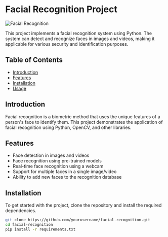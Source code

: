 # Facial Recognition Project

![Facial Recognition](https://img.shields.io/badge/Python-3.x-blue.svg) 


This project implements a facial recognition system using Python. The system can detect and recognize faces in images and videos, making it applicable for various security and identification purposes.

## Table of Contents
- [Introduction](#introduction)
- [Features](#features)
- [Installation](#installation)
- [Usage](#usage)


## Introduction
Facial recognition is a biometric method that uses the unique features of a person's face to identify them. This project demonstrates the application of facial recognition using Python, OpenCV, and other libraries.

## Features
- Face detection in images and videos
- Face recognition using pre-trained models
- Real-time face recognition using a webcam
- Support for multiple faces in a single image/video
- Ability to add new faces to the recognition database

## Installation
To get started with the project, clone the repository and install the required dependencies.

```bash
git clone https://github.com/yourusername/facial-recognition.git
cd facial-recognition
pip install -r requirements.txt
